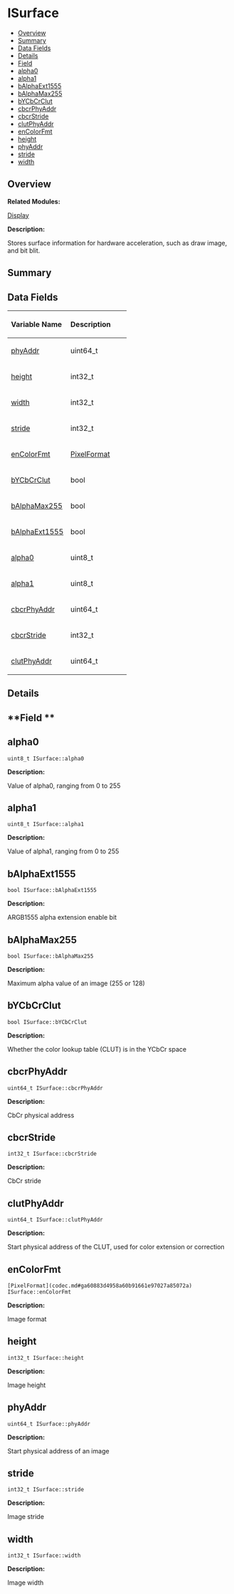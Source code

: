 # ISurface<a name="EN-US_TOPIC_0000001055518092"></a>

-   [Overview](#section1540575515165631)
-   [Summary](#section446071761165631)
-   [Data Fields](#pub-attribs)
-   [Details](#section20802730165631)
-   [Field](#section1265100385165631)
-   [alpha0](#ac2aa13d6c25df5d1a1fcfa92da425d29)
-   [alpha1](#a4fd217bfeb9d0a73992c797a900ba632)
-   [bAlphaExt1555](#a9d9ba9ee72ae25c0e84bfba10fe52f9a)
-   [bAlphaMax255](#a17f87b9850f83633f427eeceb74c93a7)
-   [bYCbCrClut](#ad2693b11b0cefeed40070364f9e31e84)
-   [cbcrPhyAddr](#adc8bc02eb42a881adf57caf06ddff243)
-   [cbcrStride](#a835f95df55db296dbf92061da1aa9627)
-   [clutPhyAddr](#a98bca93c426df8030c0a67b8fba02525)
-   [enColorFmt](#a260d540d41736284edc5a27c1ff46963)
-   [height](#ae68d2e393fe150b1bde8c312c36945c6)
-   [phyAddr](#aeac36e064994bcf2f2f1acc4b0f6a1ea)
-   [stride](#a61ea4da3897aac944042e60df73554be)
-   [width](#a3cc2e909bab924936e8273a237ddbb65)

## **Overview**<a name="section1540575515165631"></a>

**Related Modules:**

[Display](display.md)

**Description:**

Stores surface information for hardware acceleration, such as draw image, and bit blit. 

## **Summary**<a name="section446071761165631"></a>

## Data Fields<a name="pub-attribs"></a>

<a name="table302289190165631"></a>
<table><thead align="left"><tr id="row265234285165631"><th class="cellrowborder" valign="top" width="50%" id="mcps1.1.3.1.1"><p id="p1018151953165631"><a name="p1018151953165631"></a><a name="p1018151953165631"></a>Variable Name</p>
</th>
<th class="cellrowborder" valign="top" width="50%" id="mcps1.1.3.1.2"><p id="p1239824126165631"><a name="p1239824126165631"></a><a name="p1239824126165631"></a>Description</p>
</th>
</tr>
</thead>
<tbody><tr id="row1751105728165631"><td class="cellrowborder" valign="top" width="50%" headers="mcps1.1.3.1.1 "><p id="p1156387686165631"><a name="p1156387686165631"></a><a name="p1156387686165631"></a><a href="isurface.md#aeac36e064994bcf2f2f1acc4b0f6a1ea">phyAddr</a></p>
</td>
<td class="cellrowborder" valign="top" width="50%" headers="mcps1.1.3.1.2 "><p id="p178702793165631"><a name="p178702793165631"></a><a name="p178702793165631"></a>uint64_t </p>
</td>
</tr>
<tr id="row1624892688165631"><td class="cellrowborder" valign="top" width="50%" headers="mcps1.1.3.1.1 "><p id="p510732868165631"><a name="p510732868165631"></a><a name="p510732868165631"></a><a href="isurface.md#ae68d2e393fe150b1bde8c312c36945c6">height</a></p>
</td>
<td class="cellrowborder" valign="top" width="50%" headers="mcps1.1.3.1.2 "><p id="p51318841165631"><a name="p51318841165631"></a><a name="p51318841165631"></a>int32_t </p>
</td>
</tr>
<tr id="row1478131760165631"><td class="cellrowborder" valign="top" width="50%" headers="mcps1.1.3.1.1 "><p id="p1858506943165631"><a name="p1858506943165631"></a><a name="p1858506943165631"></a><a href="isurface.md#a3cc2e909bab924936e8273a237ddbb65">width</a></p>
</td>
<td class="cellrowborder" valign="top" width="50%" headers="mcps1.1.3.1.2 "><p id="p1686170287165631"><a name="p1686170287165631"></a><a name="p1686170287165631"></a>int32_t </p>
</td>
</tr>
<tr id="row1346602825165631"><td class="cellrowborder" valign="top" width="50%" headers="mcps1.1.3.1.1 "><p id="p1135209546165631"><a name="p1135209546165631"></a><a name="p1135209546165631"></a><a href="isurface.md#a61ea4da3897aac944042e60df73554be">stride</a></p>
</td>
<td class="cellrowborder" valign="top" width="50%" headers="mcps1.1.3.1.2 "><p id="p41587403165631"><a name="p41587403165631"></a><a name="p41587403165631"></a>int32_t </p>
</td>
</tr>
<tr id="row1669704666165631"><td class="cellrowborder" valign="top" width="50%" headers="mcps1.1.3.1.1 "><p id="p1413758778165631"><a name="p1413758778165631"></a><a name="p1413758778165631"></a><a href="isurface.md#a260d540d41736284edc5a27c1ff46963">enColorFmt</a></p>
</td>
<td class="cellrowborder" valign="top" width="50%" headers="mcps1.1.3.1.2 "><p id="p1636176778165631"><a name="p1636176778165631"></a><a name="p1636176778165631"></a><a href="codec.md#ga60883d4958a60b91661e97027a85072a">PixelFormat</a> </p>
</td>
</tr>
<tr id="row891351499165631"><td class="cellrowborder" valign="top" width="50%" headers="mcps1.1.3.1.1 "><p id="p1707571242165631"><a name="p1707571242165631"></a><a name="p1707571242165631"></a><a href="isurface.md#ad2693b11b0cefeed40070364f9e31e84">bYCbCrClut</a></p>
</td>
<td class="cellrowborder" valign="top" width="50%" headers="mcps1.1.3.1.2 "><p id="p1198283157165631"><a name="p1198283157165631"></a><a name="p1198283157165631"></a>bool </p>
</td>
</tr>
<tr id="row365270198165631"><td class="cellrowborder" valign="top" width="50%" headers="mcps1.1.3.1.1 "><p id="p183189322165631"><a name="p183189322165631"></a><a name="p183189322165631"></a><a href="isurface.md#a17f87b9850f83633f427eeceb74c93a7">bAlphaMax255</a></p>
</td>
<td class="cellrowborder" valign="top" width="50%" headers="mcps1.1.3.1.2 "><p id="p758608946165631"><a name="p758608946165631"></a><a name="p758608946165631"></a>bool </p>
</td>
</tr>
<tr id="row1587676849165631"><td class="cellrowborder" valign="top" width="50%" headers="mcps1.1.3.1.1 "><p id="p506460194165631"><a name="p506460194165631"></a><a name="p506460194165631"></a><a href="isurface.md#a9d9ba9ee72ae25c0e84bfba10fe52f9a">bAlphaExt1555</a></p>
</td>
<td class="cellrowborder" valign="top" width="50%" headers="mcps1.1.3.1.2 "><p id="p1139513380165631"><a name="p1139513380165631"></a><a name="p1139513380165631"></a>bool </p>
</td>
</tr>
<tr id="row1172689074165631"><td class="cellrowborder" valign="top" width="50%" headers="mcps1.1.3.1.1 "><p id="p1550285264165631"><a name="p1550285264165631"></a><a name="p1550285264165631"></a><a href="isurface.md#ac2aa13d6c25df5d1a1fcfa92da425d29">alpha0</a></p>
</td>
<td class="cellrowborder" valign="top" width="50%" headers="mcps1.1.3.1.2 "><p id="p1900906990165631"><a name="p1900906990165631"></a><a name="p1900906990165631"></a>uint8_t </p>
</td>
</tr>
<tr id="row1129978837165631"><td class="cellrowborder" valign="top" width="50%" headers="mcps1.1.3.1.1 "><p id="p1452693932165631"><a name="p1452693932165631"></a><a name="p1452693932165631"></a><a href="isurface.md#a4fd217bfeb9d0a73992c797a900ba632">alpha1</a></p>
</td>
<td class="cellrowborder" valign="top" width="50%" headers="mcps1.1.3.1.2 "><p id="p415343364165631"><a name="p415343364165631"></a><a name="p415343364165631"></a>uint8_t </p>
</td>
</tr>
<tr id="row841925010165631"><td class="cellrowborder" valign="top" width="50%" headers="mcps1.1.3.1.1 "><p id="p770095845165631"><a name="p770095845165631"></a><a name="p770095845165631"></a><a href="isurface.md#adc8bc02eb42a881adf57caf06ddff243">cbcrPhyAddr</a></p>
</td>
<td class="cellrowborder" valign="top" width="50%" headers="mcps1.1.3.1.2 "><p id="p1879531534165631"><a name="p1879531534165631"></a><a name="p1879531534165631"></a>uint64_t </p>
</td>
</tr>
<tr id="row122361451165631"><td class="cellrowborder" valign="top" width="50%" headers="mcps1.1.3.1.1 "><p id="p1380217327165631"><a name="p1380217327165631"></a><a name="p1380217327165631"></a><a href="isurface.md#a835f95df55db296dbf92061da1aa9627">cbcrStride</a></p>
</td>
<td class="cellrowborder" valign="top" width="50%" headers="mcps1.1.3.1.2 "><p id="p1340633950165631"><a name="p1340633950165631"></a><a name="p1340633950165631"></a>int32_t </p>
</td>
</tr>
<tr id="row765968684165631"><td class="cellrowborder" valign="top" width="50%" headers="mcps1.1.3.1.1 "><p id="p177463884165631"><a name="p177463884165631"></a><a name="p177463884165631"></a><a href="isurface.md#a98bca93c426df8030c0a67b8fba02525">clutPhyAddr</a></p>
</td>
<td class="cellrowborder" valign="top" width="50%" headers="mcps1.1.3.1.2 "><p id="p2048261407165631"><a name="p2048261407165631"></a><a name="p2048261407165631"></a>uint64_t </p>
</td>
</tr>
</tbody>
</table>

## **Details**<a name="section20802730165631"></a>

## **Field **<a name="section1265100385165631"></a>

## alpha0<a name="ac2aa13d6c25df5d1a1fcfa92da425d29"></a>

```
uint8_t ISurface::alpha0
```

 **Description:**

Value of alpha0, ranging from 0 to 255 

## alpha1<a name="a4fd217bfeb9d0a73992c797a900ba632"></a>

```
uint8_t ISurface::alpha1
```

 **Description:**

Value of alpha1, ranging from 0 to 255 

## bAlphaExt1555<a name="a9d9ba9ee72ae25c0e84bfba10fe52f9a"></a>

```
bool ISurface::bAlphaExt1555
```

 **Description:**

ARGB1555 alpha extension enable bit 

## bAlphaMax255<a name="a17f87b9850f83633f427eeceb74c93a7"></a>

```
bool ISurface::bAlphaMax255
```

 **Description:**

Maximum alpha value of an image \(255 or 128\) 

## bYCbCrClut<a name="ad2693b11b0cefeed40070364f9e31e84"></a>

```
bool ISurface::bYCbCrClut
```

 **Description:**

Whether the color lookup table \(CLUT\) is in the YCbCr space 

## cbcrPhyAddr<a name="adc8bc02eb42a881adf57caf06ddff243"></a>

```
uint64_t ISurface::cbcrPhyAddr
```

 **Description:**

CbCr physical address 

## cbcrStride<a name="a835f95df55db296dbf92061da1aa9627"></a>

```
int32_t ISurface::cbcrStride
```

 **Description:**

CbCr stride 

## clutPhyAddr<a name="a98bca93c426df8030c0a67b8fba02525"></a>

```
uint64_t ISurface::clutPhyAddr
```

 **Description:**

Start physical address of the CLUT, used for color extension or correction 

## enColorFmt<a name="a260d540d41736284edc5a27c1ff46963"></a>

```
[PixelFormat](codec.md#ga60883d4958a60b91661e97027a85072a) ISurface::enColorFmt
```

 **Description:**

Image format 

## height<a name="ae68d2e393fe150b1bde8c312c36945c6"></a>

```
int32_t ISurface::height
```

 **Description:**

Image height 

## phyAddr<a name="aeac36e064994bcf2f2f1acc4b0f6a1ea"></a>

```
uint64_t ISurface::phyAddr
```

 **Description:**

Start physical address of an image 

## stride<a name="a61ea4da3897aac944042e60df73554be"></a>

```
int32_t ISurface::stride
```

 **Description:**

Image stride 

## width<a name="a3cc2e909bab924936e8273a237ddbb65"></a>

```
int32_t ISurface::width
```

 **Description:**

Image width 

